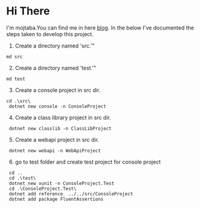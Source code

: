 # Hi There
I'm mojtaba.You can find me in here [blog](https://www.linkedin.com/in/mojtaba-valizade/).
In the below I've documented the steps taken to develop this project.
1. Create a directory named 'src.'" 
```
md src
```
2. Create a directory named 'test.'" 
```
md test
``` 
3. Create a console project in src dir.
```
cd .\src\
 dotnet new console -n ConsoleProject
``` 

4. Create a class library project in src dir.
```
 dotnet new classlib -n ClassLibProject
``` 
5. Create a webapi project in src dir.
```
 dotnet new webapi -n WebApiProject
``` 
6. go to test folder and create test project for console project
```
 cd ..
 cd .\test\
 dotnet new xunit -n ConsoleProject.Test
 cd .\ConsoleProject.Test\
 dotnet add reference  ../../src/ConsoleProject
 dotnet add package FluentAssertions
``` 